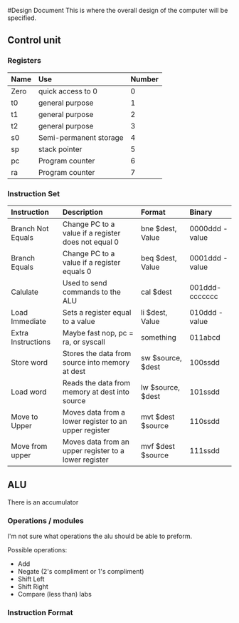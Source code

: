 #Design Document
This is where the overall design of the computer will be specified.

## Control unit
### Registers
| Name | Use | Number |
|:-----|:----|:-------|
| Zero | quick access to 0 | 0 |
| t0 | general purpose | 1 |
| t1 | general purpose | 2 |
| t2 | general purpose | 3 |
| s0 | Semi-permanent storage| 4 |
| sp | stack pointer | 5 |
| pc | Program counter | 6 |
| ra | Program counter | 7 |
### Instruction Set
|Instruction | Description | Format | Binary |
|:-----------|:------------|:-------|:-------|
| Branch Not Equals | Change PC to a value if a register does not equal 0| bne $dest, Value | 0000ddd - value|
| Branch Equals  | Change PC to a value if a register equals 0 | beq $dest, Value | 0001ddd - value|
| Calulate | Used to send commands to the ALU | cal $dest | 001ddd- ccccccc|
| Load Immediate | Sets a register equal to a value| li $dest, Value| 010ddd - value|
| Extra Instructions | Maybe fast nop, pc = ra, or syscall|something|011abcd|
| Store word | Stores the data from source into memory at dest| sw $source, $dest| 100ssdd|
| Load word  | Reads  the data from memory at dest into source| lw $source, $dest| 101ssdd|
| Move to Upper| Moves data from a lower register to an upper register | mvt $dest $source| 110ssdd|
| Move from upper| Moves data from an upper register to a lower register | mvf $dest $source| 111ssdd|
## ALU
There is an accumulator
### Operations / modules
I'm not sure what operations the alu should be able to preform.

Possible operations:
  - Add
  - Negate (2's compliment or 1's compliment)
  - Shift Left
  - Shift Right
  - Compare (less than)
  labs

### Instruction Format
